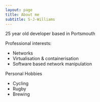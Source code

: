 ```yaml
---
layout: page
title: About me
subtitle: S-J-Williams
---
```


25 year old developer based in Portsmouth

Professional interests:
- Networks
- Virtualisation & containerisation  
- Software based network manipulation

Personal Hobbies
- Cycling
- Rugby
- Brewing

